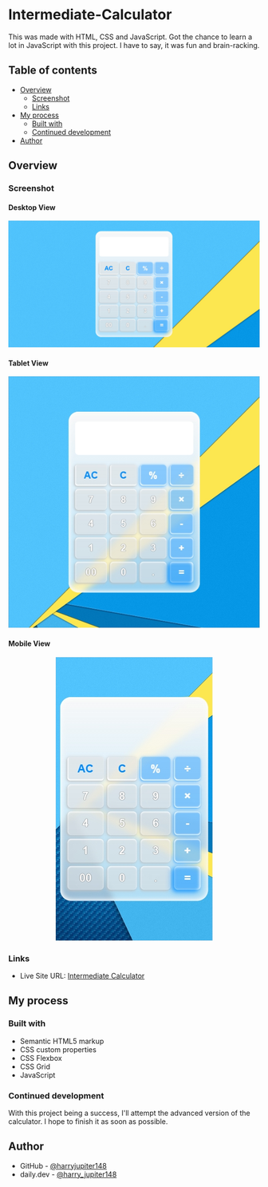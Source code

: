 # Intermediate-Calculator
This was made with HTML, CSS and JavaScript. Got the chance to learn a lot in JavaScript with this project. I have to say, it was fun and brain-racking.

## Table of contents

- [Overview](#overview)
  - [Screenshot](#screenshot)
  - [Links](#links)
- [My process](#my-process)
  - [Built with](#built-with)
  - [Continued development](#continued-development)
- [Author](#author)

## Overview

### Screenshot

#### Desktop View
<p align="center">
<img src="Images/calc.png" />
</p>

#### Tablet View
<p align="center">
<img src="Images/tab-calc.png" />
</p>

#### Mobile View
<p align="center">
<img src="Images/mobile-calc.png" />
</p>

### Links

- Live Site URL: [Intermediate Calculator](https://harryjupiter148.github.io/Intermediate-Calculator/)

## My process

### Built with

- Semantic HTML5 markup
- CSS custom properties
- CSS Flexbox
- CSS Grid
- JavaScript

### Continued development

With this project being a success, I'll attempt the advanced version of the calculator. I hope to finish it as soon as possible.

## Author

- GitHub - [@harryjupiter148](https://github.com/harryjupiter148/Intermediate-Calculator)
- daily.dev - [@harry_jupiter148](https://app.daily.dev/harry_jupiter148)

